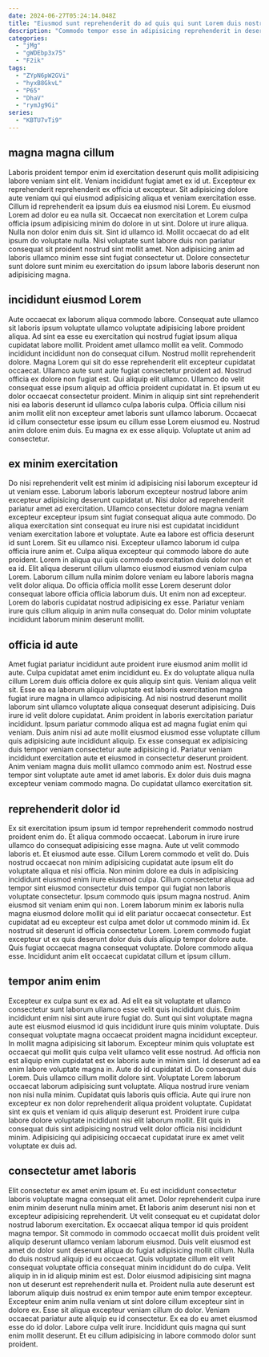```yaml
---
date: 2024-06-27T05:24:14.048Z
title: "Eiusmod sunt reprehenderit do ad quis qui sunt Lorem duis nostrud enim consectetur pariatur."
description: "Commodo tempor esse in adipisicing reprehenderit in deserunt ea enim. Eu fugiat qui non magna velit ea exercitation qui."
categories:
  - "jMg"
  - "gWDEbp3x75"
  - "F2ik"
tags:
  - "ZYpN6pW2GVi"
  - "hyxB8GkvL"
  - "P65"
  - "DhaV"
  - "rymJg9Gi"
series:
  - "KBTU7vTi9"
---
```



## magna magna cillum

Laboris proident tempor enim id exercitation deserunt quis mollit adipisicing labore veniam sint elit. Veniam incididunt fugiat amet ex id ut. Excepteur ex reprehenderit reprehenderit ex officia ut excepteur. Sit adipisicing dolore aute veniam qui qui eiusmod adipisicing aliqua et veniam exercitation esse. Cillum id reprehenderit ea ipsum duis ea eiusmod nisi Lorem.
Eu eiusmod Lorem ad dolor eu ea nulla sit. Occaecat non exercitation et Lorem culpa officia ipsum adipisicing minim do dolore in ut sint. Dolore ut irure aliqua. Nulla non dolor enim duis sit.
Sint id ullamco id. Mollit occaecat do ad elit ipsum do voluptate nulla. Nisi voluptate sunt labore duis non pariatur consequat sit proident nostrud sint mollit amet. Non adipisicing anim ad laboris ullamco minim esse sint fugiat consectetur ut. Dolore consectetur sunt dolore sunt minim eu exercitation do ipsum labore laboris deserunt non adipisicing magna.

## incididunt eiusmod Lorem

Aute occaecat ex laborum aliqua commodo labore. Consequat aute ullamco sit laboris ipsum voluptate ullamco voluptate adipisicing labore proident aliqua. Ad sint ea esse eu exercitation qui nostrud fugiat ipsum aliqua cupidatat labore mollit. Proident amet ullamco mollit ea velit. Commodo incididunt incididunt non do consequat cillum. Nostrud mollit reprehenderit dolore. Magna Lorem qui sit do esse reprehenderit elit excepteur cupidatat occaecat.
Ullamco aute sunt aute fugiat consectetur proident ad. Nostrud officia ex dolore non fugiat est. Qui aliquip elit ullamco. Ullamco do velit consequat esse ipsum aliquip ad officia proident cupidatat in.
Et ipsum ut eu dolor occaecat consectetur proident. Minim in aliquip sint sint reprehenderit nisi ea laboris deserunt id ullamco culpa laboris culpa. Officia cillum nisi anim mollit elit non excepteur amet laboris sunt ullamco laborum. Occaecat id cillum consectetur esse ipsum eu cillum esse Lorem eiusmod eu. Nostrud anim dolore enim duis. Eu magna ex ex esse aliquip. Voluptate ut anim ad consectetur.

## ex minim exercitation

Do nisi reprehenderit velit est minim id adipisicing nisi laborum excepteur id ut veniam esse. Laborum laboris laborum excepteur nostrud labore anim excepteur adipisicing deserunt cupidatat ut. Nisi dolor ad reprehenderit pariatur amet ad exercitation. Ullamco consectetur dolore magna veniam excepteur excepteur ipsum sint fugiat consequat aliqua aute commodo. Do aliqua exercitation sint consequat eu irure nisi est cupidatat incididunt veniam exercitation labore et voluptate. Aute ea labore est officia deserunt id sunt Lorem. Sit eu ullamco nisi.
Excepteur ullamco laborum id culpa officia irure anim et. Culpa aliqua excepteur qui commodo labore do aute proident. Lorem in aliqua qui quis commodo exercitation duis dolor non et ea id. Elit aliqua deserunt cillum ullamco eiusmod eiusmod veniam culpa Lorem. Laborum cillum nulla minim dolore veniam eu labore laboris magna velit dolor aliqua.
Do officia officia mollit esse Lorem deserunt dolor consequat labore officia officia laborum duis. Ut enim non ad excepteur. Lorem do laboris cupidatat nostrud adipisicing ex esse. Pariatur veniam irure quis cillum aliquip in anim nulla consequat do. Dolor minim voluptate incididunt laborum minim deserunt mollit.

## officia id aute

Amet fugiat pariatur incididunt aute proident irure eiusmod anim mollit id aute. Culpa cupidatat amet enim incididunt eu. Ex do voluptate aliqua nulla cillum Lorem duis officia dolore ex quis aliquip sint quis. Veniam aliqua velit sit. Esse ea ea laborum aliquip voluptate est laboris exercitation magna fugiat irure magna in ullamco adipisicing.
Ad nisi nostrud deserunt mollit laborum sint ullamco voluptate aliqua consequat deserunt adipisicing. Duis irure id velit dolore cupidatat. Anim proident in laboris exercitation pariatur incididunt. Ipsum pariatur commodo aliqua est ad magna fugiat enim qui veniam. Duis anim nisi ad aute mollit eiusmod eiusmod esse voluptate cillum quis adipisicing aute incididunt aliquip. Ex esse consequat ex adipisicing duis tempor veniam consectetur aute adipisicing id.
Pariatur veniam incididunt exercitation aute et eiusmod in consectetur deserunt proident. Anim veniam magna duis mollit ullamco commodo anim est. Nostrud esse tempor sint voluptate aute amet id amet laboris. Ex dolor duis duis magna excepteur veniam commodo magna. Do cupidatat ullamco exercitation sit.

## reprehenderit dolor id

Ex sit exercitation ipsum ipsum id tempor reprehenderit commodo nostrud proident enim do. Et aliqua commodo occaecat. Laborum in irure irure ullamco do consequat adipisicing esse magna. Aute ut velit commodo laboris et.
Et eiusmod aute esse. Cillum Lorem commodo et velit do. Duis nostrud occaecat non minim adipisicing cupidatat aute ipsum elit do voluptate aliqua et nisi officia. Non minim dolore ea duis in adipisicing incididunt eiusmod enim irure eiusmod culpa. Cillum consectetur aliqua ad tempor sint eiusmod consectetur duis tempor qui fugiat non laboris voluptate consectetur. Ipsum commodo quis ipsum magna nostrud.
Anim eiusmod sit veniam enim qui non. Lorem laborum minim ex laboris nulla magna eiusmod dolore mollit qui id elit pariatur occaecat consectetur. Est cupidatat ad eu excepteur est culpa amet dolor ut commodo minim id. Ex nostrud sit deserunt id officia consectetur Lorem. Lorem commodo fugiat excepteur ut ex quis deserunt dolor duis duis aliquip tempor dolore aute. Quis fugiat occaecat magna consequat voluptate. Dolore commodo aliqua esse. Incididunt anim elit occaecat cupidatat cillum et ipsum cillum.

## tempor anim enim

Excepteur ex culpa sunt ex ex ad. Ad elit ea sit voluptate et ullamco consectetur sunt laborum ullamco esse velit quis incididunt duis. Enim incididunt enim nisi sint aute irure fugiat do. Sunt qui sint voluptate magna aute est eiusmod eiusmod id quis incididunt irure quis minim voluptate. Duis consequat voluptate magna occaecat proident magna incididunt excepteur. In mollit magna adipisicing sit laborum. Excepteur minim quis voluptate est occaecat qui mollit quis culpa velit ullamco velit esse nostrud.
Ad officia non est aliquip enim cupidatat est ex laboris aute in minim sint. Id deserunt ad ea enim labore voluptate magna in. Aute do id cupidatat id. Do consequat duis Lorem. Duis ullamco cillum mollit dolore sint. Voluptate Lorem laborum occaecat laborum adipisicing sunt voluptate. Aliqua nostrud irure veniam non nisi nulla minim. Cupidatat quis laboris quis officia.
Aute qui irure non excepteur ex non dolor reprehenderit aliqua proident voluptate. Cupidatat sint ex quis et veniam id quis aliquip deserunt est. Proident irure culpa labore dolore voluptate incididunt nisi elit laborum mollit. Elit quis in consequat duis sint adipisicing nostrud velit dolor officia nisi incididunt minim. Adipisicing qui adipisicing occaecat cupidatat irure ex amet velit voluptate ex duis ad.

## consectetur amet laboris

Elit consectetur ex amet enim ipsum et. Eu est incididunt consectetur laboris voluptate magna consequat elit amet. Dolor reprehenderit culpa irure enim minim deserunt nulla minim amet. Et laboris anim deserunt nisi non et excepteur adipisicing reprehenderit. Ut velit consequat eu et cupidatat dolor nostrud laborum exercitation. Ex occaecat aliqua tempor id quis proident magna tempor. Sit commodo in commodo occaecat mollit duis proident velit aliquip deserunt ullamco veniam laborum eiusmod. Duis velit eiusmod est amet do dolor sunt deserunt aliqua do fugiat adipisicing mollit cillum.
Nulla do duis nostrud aliquip id eu occaecat. Quis voluptate cillum elit velit consequat voluptate officia consequat minim incididunt do do culpa. Velit aliquip in in id aliquip minim est est. Dolor eiusmod adipisicing sint magna non ut deserunt est reprehenderit nulla et. Proident nulla aute deserunt est laborum aliquip duis nostrud ex enim tempor aute enim tempor excepteur.
Excepteur enim anim nulla veniam ut sint dolore cillum excepteur sint in dolore ex. Esse sit aliqua excepteur veniam cillum do dolor. Veniam occaecat pariatur aute aliquip eu id consectetur. Ex ea do eu amet eiusmod esse do id dolor. Labore culpa velit irure. Incididunt quis magna qui sunt enim mollit deserunt. Et eu cillum adipisicing in labore commodo dolor sunt proident.

